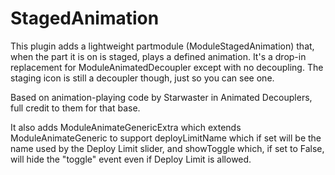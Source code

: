 # StagedAnimation

This plugin adds a lightweight partmodule (ModuleStagedAnimation) that, when the part it is on is staged, plays a defined animation. It's a drop-in replacement for ModuleAnimatedDecoupler except with no decoupling. The staging icon is still a decoupler though, just so you can see one.

Based on animation-playing code by Starwaster in Animated Decouplers, full credit to them for that base.

It also adds ModuleAnimateGenericExtra which extends ModuleAnimateGeneric to support deployLimitName which if set will be the name used by the Deploy Limit slider, and showToggle which, if set to False, will hide the "toggle" event even if Deploy Limit is allowed.
